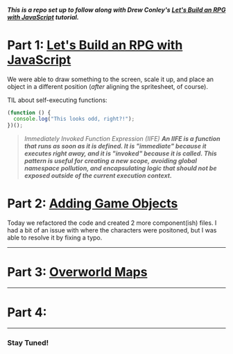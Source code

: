 ##### This is a repo set up to follow along with Drew Conley's [Let's Build an RPG with JavaScript](https://www.youtube.com/watch?v=fyi4vfbKEeo&list=PLcjhmZ8oLT0r9dSiIK6RB_PuBWlG1KSq_&index=1) tutorial.

# Part 1: [Let's Build an RPG with JavaScript](https://www.youtube.com/watch?v=fyi4vfbKEeo)

We were able to draw something to the screen, scale it up, and place an object in a different position (_after_ aligning the spritesheet, of course).

TIL about self-executing functions:

```js
(function () {
  console.log("This looks odd, right?!");
})();
```

> _Immediately Invoked Function Expression (IIFE)_
> **_An IIFE is a function that runs as soon as it is defined. It is "immediate" because it executes right away, and it is "invoked" because it is called. This pattern is useful for creating a new scope, avoiding global namespace pollution, and encapsulating logic that should not be exposed outside of the current execution context._**

# Part 2: [Adding Game Objects](https://www.youtube.com/watch?v=bpbghr3NnUU)

Today we refactored the code and created 2 more component(ish) files. I had a bit of an issue with where the characters were positoned, but I was able to resolve it by fixing a typo.

---

# Part 3: [Overworld Maps](https://www.youtube.com/watch?v=Bu0jT7xmdqI)

---

# Part 4: []()

---

### Stay Tuned!
